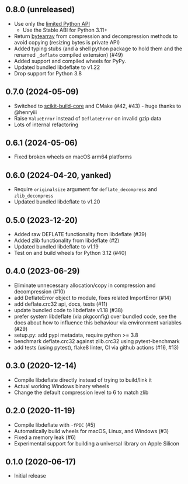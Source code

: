 ## 0.8.0 (unreleased)

* Use only the [limited Python API](https://docs.python.org/3/c-api/stable.html)
    * Use the Stable ABI for Python 3.11+
* Return [bytearray](https://docs.python.org/3/library/stdtypes.html#bytearray) from compression and decompression methods to avoid copying (resizing bytes is private API)
* Added typing stubs (and a shell python package to hold them and the renamed `_deflate` compiled extension) (#49)
* Added support and compiled wheels for PyPy.
* Updated bundled libdeflate to v1.22
* Drop support for Python 3.8


## 0.7.0 (2024-05-09)

* Switched to [scikit-build-core](https://github.com/scikit-build/scikit-build-core) and CMake (#42, #43) - huge thanks to @henryiii
* Raise `ValueError` instead of `DeflateError` on invalid gzip data
* Lots of internal refactoring


## 0.6.1 (2024-05-06)

* Fixed broken wheels on macOS arm64 platforms


## 0.6.0 (2024-04-20, yanked)

* Require `originalsize` argument for `deflate_decompress` and `zlib_decompress`
* Updated bundled libdeflate to v1.20


## 0.5.0 (2023-12-20)

* Added raw DEFLATE functionality from libdeflate (#39)
* Added zlib functionality from libdeflate (#2)
* Updated bundled libdeflate to v1.19
* Test on and build wheels for Python 3.12 (#40)


## 0.4.0 (2023-06-29)

* Eliminate unnecessary allocation/copy in compression and decompression (#10)
* add DeflateError object to module, fixes related ImportError (#14)
* add deflate.crc32 api, docs, tests (#11)
* update bundled code to libdeflate v1.18 (#38)
* prefer system libdeflate (via pkgconfig) over bundled code, see the docs
  about how to influence this behaviour via environment variables (#29)
* setup.py: add pypi metadata, require python >= 3.8
* benchmark deflate.crc32 against zlib.crc32 using pytest-benchmark
* add tests (using pytest), flake8 linter, CI via github actions (#16, #13)


## 0.3.0 (2020-12-14)

* Compile libdeflate directly instead of trying to build/link it
* Actual working Windows binary wheels
* Change the default compression level to 6 to match zlib


## 0.2.0 (2020-11-19)

* Compile libdeflate with `-fPIC` (#5)
* Automatically build wheels for macOS, Linux, and Windows (#3)
* Fixed a memory leak (#6)
* Experimental support for building a universal library on Apple Silicon


## 0.1.0 (2020-06-17)

* Initial release
